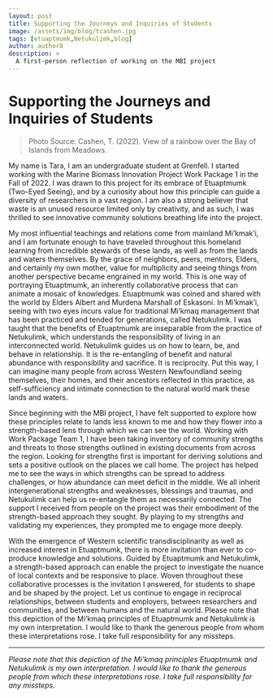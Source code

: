 ```yaml
---
layout: post
title: Supporting the Journeys and Inquiries of Students
image: /assets/img/blog/tcashen.jpg
tags: [etuaptmumk,Netukulimk,blog]
author: author8
description: >
  A first-person reflection of working on the MBI project
---
```

# Supporting the Journeys and Inquiries of Students

> Photo Source: Cashen, T. (2022). View of a rainbow over the Bay of Islands from Meadows.

My name is Tara, I am an undergraduate student at Grenfell. I started working with the Marine Biomass Innovation Project Work Package 1 in the Fall of 2022. I was drawn to this project for its embrace of Etuaptmumk (Two-Eyed Seeing), and by a curiosity about how this principle can guide a diversity of researchers in a vast region. I am also a strong believer that waste is an unused resource limited only by creativity, and as such, I was thrilled to see innovative community solutions breathing life into the project.

My most influential teachings and relations come from mainland Mi’kmak’i, and I am fortunate enough to have traveled throughout this homeland learning from incredible stewards of these lands, as well as from the lands and waters themselves. By the grace of neighbors, peers, mentors, Elders, and certainly my own mother, value for multiplicity and seeing things from another perspective became engrained in my world. This is one way of portraying Etuaptmumk, an inherently collaborative process that can animate a mosaic of knowledges. Etuaptmumk was coined and shared with the world by Elders Albert and Murdena Marshall of Eskasoni. In Mi’kmak’i, seeing with two eyes incurs value for traditional Mi’kmaq management that has been practiced and tended for generations, called Netukulimk. I was taught that the benefits of Etuaptmumk are inseparable from the practice of Netukulimk, which understands the responsibility of living in an interconnected world. Netukulimk guides us on how to learn, be, and behave in relationship. It is the re-entangling of benefit and natural abundance with responsibility and sacrifice. It is reciprocity. Put this way, I can imagine many people from across Western Newfoundland seeing themselves, their homes, and their ancestors reflected in this practice, as self-sufficiency and intimate connection to the natural world mark these lands and waters. 

Since beginning with the MBI project, I have felt supported to explore how these principles relate to lands less known to me and how they flower into a strength-based lens through which we can see the world. Working with Work Package Team 1, I have been taking inventory of community strengths and threats to those strengths outlined in existing documents from across the region. Looking for strengths first is important for deriving solutions and sets a positive outlook on the places we call home. The project has helped me to see the ways in which strengths can be spread to address challenges, or how abundance can meet deficit in the middle. We all inherit intergenerational strengths and weaknesses, blessings and traumas, and Netukulimk can help us re-entangle them as necessarily connected. The support I received from people on the project was their embodiment of the strength-based approach they sought. By playing to my strengths and validating my experiences, they prompted me to engage more deeply.

With the emergence of Western scientific transdisciplinarity as well as increased interest in Etuaptmumk, there is more invitation than ever to co-produce knowledge and solutions. Guided by Etuaptmumk and Netukulimk, a strength-based approach can enable the project to investigate the nuance of local contexts and be responsive to place. Woven throughout these collaborative processes is the invitation I answered, for students to shape and be shaped by the project. Let us continue to engage in reciprocal relationships, between students and employers, between researchers and communities, and between humans and the natural world.
Please note that this depiction of the Mi’kmaq principles of Etuaptmumk and Netukulimk is my own interpretation. I would like to thank the generous people from whom these interpretations rose. I take full responsibility for any missteps.

_____________________

*Please note that this depiction of the Mi’kmaq principles Etuaptmumk and Netukulimk is my own interpretation. I would like to thank the generous people from which these interpretations rose. I take full responsibility for any missteps.*



